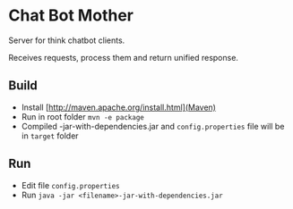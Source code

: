 # Chat Bot Mother

 Server for think chatbot clients.
 
 Receives requests, process them and return unified response.

## Build
- Install [http://maven.apache.org/install.html](Maven)
- Run in root folder `mvn -e package`
- Compiled <filename>-jar-with-dependencies.jar and `config.properties` file will be in `target` folder

## Run
- Edit file `config.properties`
- Run `java -jar <filename>-jar-with-dependencies.jar`
